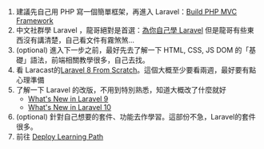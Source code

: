 1. 建議先自己用 PHP 寫一個簡單框架，再進入 Laravel：[Build PHP MVC Framework](https://youtube.com/playlist?list=PLLQuc_7jk__Uk_QnJMPndbdKECcTEwTA1)
2. 中文社群學 Laravel ，龍哥絕對是首選：[為你自己學 Laravel](https://youtube.com/playlist?list=PLBd8JGCAcUAFtnWuuqd0tzMwYsVAN4es_)
   但是龍哥有些東西沒有講清楚，自己看文件有霧煞煞...
3. (optional) 進入下一步之前，最好先去了解一下 HTML, CSS, JS DOM 的「基礎」語法，前端相關教學很多，自己去找。
4. 看 Laracast的[Laravel 8 From Scratch](https://laracasts.com/series/laravel-8-from-scratch)。這個大概至少要看兩週，最好要有點心理準備
5. 了解一下 Laravel 的改版，不用到特別熟悉，知道大概改了什麼就好
   - [What's New in Laravel 9](https://laracasts.com/series/whats-new-in-laravel-9)
   - [What's New in Laravel 10](https://laracasts.com/series/whats-new-in-laravel-10)
6. (optional) 針對自己想要的套件、功能去作學習。這部份不急，Laravel的套件很多。
7. 前往 [Deploy Learning Path](https://github.com/JYu1999/BackendLearningPath/blob/master/Deploy%20Learning%20Path.md)